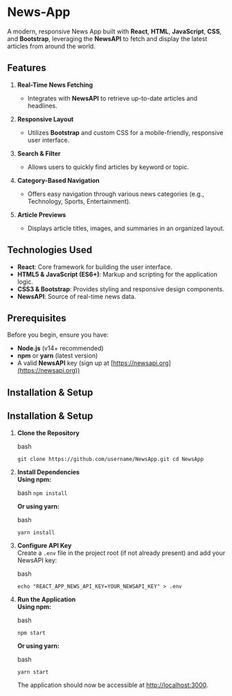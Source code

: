 # News-App

A modern, responsive News App built with **React**, **HTML**, **JavaScript**, **CSS**, and **Bootstrap**, leveraging the **NewsAPI** to fetch and display the latest articles from around the world.


## Features

1. **Real-Time News Fetching**  
   - Integrates with **NewsAPI** to retrieve up-to-date articles and headlines.

2. **Responsive Layout**  
   - Utilizes **Bootstrap** and custom CSS for a mobile-friendly, responsive user interface.

3. **Search & Filter**  
   - Allows users to quickly find articles by keyword or topic.

4. **Category-Based Navigation**  
   - Offers easy navigation through various news categories (e.g., Technology, Sports, Entertainment).

5. **Article Previews**  
   - Displays article titles, images, and summaries in an organized layout.


## Technologies Used

- **React**: Core framework for building the user interface.
- **HTML5 & JavaScript (ES6+)**: Markup and scripting for the application logic.
- **CSS3 & Bootstrap**: Provides styling and responsive design components.
- **NewsAPI**: Source of real-time news data.

## Prerequisites

Before you begin, ensure you have:

- **Node.js** (v14+ recommended)
- **npm** or **yarn** (latest version)
- A valid **NewsAPI** key (sign up at [https://newsapi.org](https://newsapi.org))

## Installation & Setup


## Installation & Setup

1.  **Clone the Repository**
    
    bash
  
    `git clone https://github.com/username/NewsApp.git
    cd NewsApp` 
    
2.  **Install Dependencies**  
    **Using npm:**
    
    bash
    `npm install` 
    
    **Or using yarn:**
    
    bash
    
    `yarn install` 
    
3.  **Configure API Key**  
    Create a `.env` file in the project root (if not already present) and add your NewsAPI key:
    
    bash
    
    
    `echo "REACT_APP_NEWS_API_KEY=YOUR_NEWSAPI_KEY" > .env` 
    
4.  **Run the Application**  
    **Using npm:**
    
    bash
    
    `npm start` 
    
    **Or using yarn:**
    
    bash
    
    
    `yarn start` 
    
    The application should now be accessible at [http://localhost:3000](http://localhost:3000).
